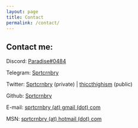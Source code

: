 ```yaml
---
layout: page
title: Contact
permalink: /contact/
---
```


## Contact me:
Discord: [Paradise#0484](https://discord.gg/C9U5EgZ)

Telegram: [Sprtcrnbry](https://t.me/Sprtcrnbry)

Twitter: [Sprtcrnbry](https://twitter.com/Sprtcrnbry) (private) &#124; [thiccthighism](https://twitter.com/thiccthighism) (public)

Github: [Sprtcrnbry](https://github.com/Sprtcrnbry)

E-mail: [sprtcrnbry (at) gmail (dot) com](mailto:sprtcrnbry@gmail.com)

MSN: [sprtcrnbry (at) hotmail (dot) com](https://escargot.log1p.xyz)